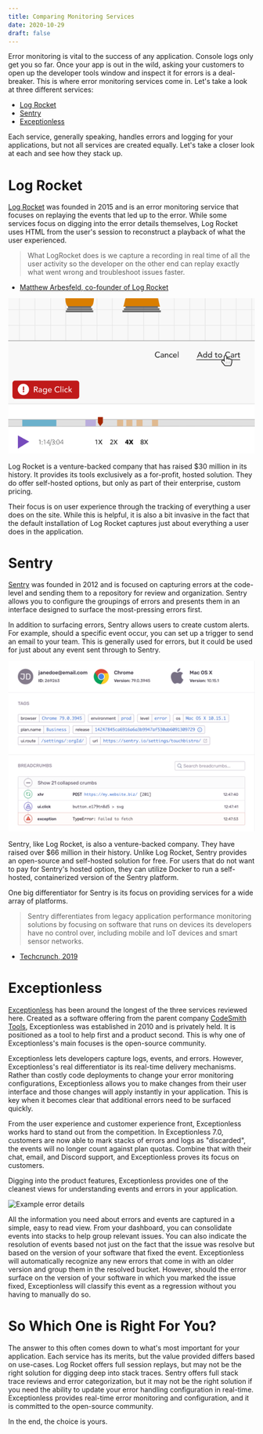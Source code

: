 ```yaml
---
title: Comparing Monitoring Services
date: 2020-10-29
draft: false
---
```


Error monitoring is vital to the success of any application. Console logs only get you so far. Once your app is out in the wild, asking your customers to open up the developer tools window and inspect it for errors is a deal-breaker. This is where error monitoring services come in. Let's take a look at three different services: 

* [Log Rocket](https://logrocket.com)
* [Sentry](https://sentry.io)
* [Exceptionless](https://exceptionless.com)

Each service, generally speaking, handles errors and logging for your applications, but not all services are created equally. Let's take a closer look at each and see how they stack up. 

# Log Rocket  

[Log Rocket](https://logrocket.com) was founded in 2015 and is an error monitoring service that focuses on replaying the events that led up to the error. While some services focus on digging into the error details themselves, Log Rocket uses HTML from the user's session to reconstruct a playback of what the user experienced. 

> What LogRocket does is we capture a recording in real time of all the user activity so the developer on the other end can replay exactly what went wrong and troubleshoot issues faster.

- [Matthew Arbesfeld, co-founder of Log Rocket](https://techcrunch.com/2019/03/21/logrocked-nabs-11m-series-a-to-fix-web-application-errors-faster/?guccounter=1&guce_referrer=aHR0cHM6Ly93d3cuZ29vZ2xlLmNvbS8&guce_referrer_sig=AQAAAIPY3DnugxcKUD8lyUXLl-FXSS29_pkxK32gWJb_Kp0lGk2YWj19tXm2PCHIjj4kFV6DBtRurKKebhBH5czcymF2Ct0k_D1UFvoJtxkD-76DSFmTqD07uaoxVS69YzFZLa-QsEcsoiwVbHWBFkLyRywxOBu8baLFu34hztJrZSCa)

![Log Rocket example](log_rocket.png)

Log Rocket is a venture-backed company that has raised $30 million in its history. It provides its tools exclusively as a for-profit, hosted solution. They do offer self-hosted options, but only as part of their enterprise, custom pricing. 

Their focus is on user experience through the tracking of everything a user does on the site. While this is helpful, it is also a bit invasive in the fact that the default installation of Log Rocket captures just about everything a user does in the application. 

# Sentry  

[Sentry](https://sentry.io) was founded in 2012 and is focused on capturing errors at the code-level and sending them to a repository for review and organization. Sentry allows you to configure the groupings of errors and presents them in an interface designed to surface the most-pressing errors first. 

In addition to surfacing errors, Sentry allows users to create custom alerts. For example, should a specific event occur, you can set up a trigger to send an email to your team. This is generally used for errors, but it could be used for just about any event sent through to Sentry. 

![Sentry Example](sentry.png)

Sentry, like Log Rocket, is also a venture-backed company. They have raised over $66 million in their history. Unlike Log Rocket, Sentry provides an open-source and self-hosted solution for free. For users that do not want to pay for Sentry's hosted option, they can utilize Docker to run a self-hosted, containerized version of the Sentry platform. 

One big differentiator for Sentry is its focus on providing services for a wide array of platforms. 

> Sentry differentiates from legacy application performance monitoring solutions by focusing on software that runs on devices its developers have no control over, including mobile and IoT devices and smart sensor networks. 
- [Techcrunch, 2019](https://techcrunch.com/2019/09/24/sentry-raises-40-million-series-c-led-by-accel-for-its-error-tracking-software/)  

# Exceptionless  

[Exceptionless](https://exceptionless.com) has been around the longest of the three services reviewed here. Created as a software offering from the parent company [CodeSmith Tools](https://www.codesmithtools.com/), Exceptionless was established in 2010 and is privately held. It is positioned as a tool to help first and a product second. This is why one of Exceptionless's main focuses is the open-source community. 

Exceptionless lets developers capture logs, events, and errors. However, Exceptionless's real differentiator is its real-time delivery mechanisms. Rather than costly code deployments to change your error monitoring configurations, Exceptionless allows you to make changes from their user interface and those changes will apply instantly in your application. This is key when it becomes clear that additional errors need to be surfaced quickly. 

From the user experience and customer experience front, Exceptionless works hard to stand out from the competition. In Exceptionless 7.0, customers are now able to mark stacks of errors and logs as "discarded", the events will no longer count against plan quotas. Combine that with their chat, email, and Discord support, and Exceptionless proves its focus on customers. 

Digging into the product features, Exceptionless provides one of the cleanest views for understanding events and errors in your application. 

![Example error details](/assets/img/event-occurrence-1024x791.jpg)

All the information you need about errors and events are captured in a simple, easy to read view. From your dashboard, you can consolidate events into stacks to help group relevant issues. You can also indicate the resolution of events based not just on the fact that the issue was resolve but based on the version of your software that fixed the event. Exceptionless will automatically recognize any new errors that come in with an older version and group them in the resolved bucket. However, should the error surface on the version of your software in which you marked the issue fixed, Exceptionless will classify this event as a regression without you having to manually do so.

# So Which One is Right For You?  

The answer to this often comes down to what's most important for your application. Each service has its merits, but the value provided differs based on use-cases. Log Rocket offers full session replays, but may not be the right solution for digging deep into stack traces. Sentry offers full stack trace reviews and error categorization, but it may not be the right solution if you need the ability to update your error handling configuration in real-time. Exceptionless provides real-time error monitoring and configuration, and it is committed to the open-source community. 

In the end, the choice is yours. 